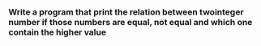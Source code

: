 ### Write a program that print the relation between twointeger number if those numbers are equal, not equal and which one contain the higher value
